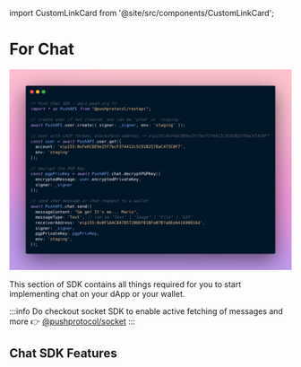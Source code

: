 import CustomLinkCard from '@site/src/components/CustomLinkCard';

# For Chat

![Push Chat Snippet](../../../../../../static/img/assets/pushchatsnippet.png)

This section of SDK contains all things required for you to start implementing chat on your dApp or your wallet.

:::info
Do checkout socket SDK to enable active fetching of messages and more 👉 [@pushprotocol/socket](../../pushprotocol-socket/ "mention")
:::


<CustomLinkCard text="Push for Hackers repo containing code coverage for all sdk functionality with examples" link="https://github.com/ethereum-push-notification-service/push-for-hackers/tree/main/sdk-functionality"/>

## Chat SDK Features

<CustomLinkCard text="Initializing User" link="./initializing-user"/>

<CustomLinkCard text="Fetching Chats" link="./fetching-chats"/>

<CustomLinkCard text="Sending Chat" link="./sending-chat"/>

<CustomLinkCard text="Group Chat" link="./group-chat"/>

<CustomLinkCard text="Chat Helper Utils" link="./utils"/>
